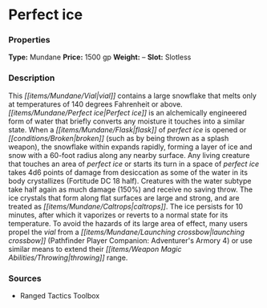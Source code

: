 ﻿---
Title: "Perfect ice"
Type: "Mundane"
Price: "1500 gp"
Weight: "–"
Slot: "Slotless"
Description: |
  "This vial contains a large snowflake that melts only at temperatures of 140 degrees Fahrenheit or above. Perfect ice is an alchemically engineered form of water that briefly converts any moisture it touches into a similar state. When a flask of perfect ice is opened or broken (such as by being thrown as a splash weapon), the snowflake within expands rapidly, forming a layer of ice and snow with a 60-foot radius along any nearby surface. Any living creature that touches an area of perfect ice or starts its turn in a space of perfect ice takes 4d6 points of damage from desiccation as some of the water in its body crystallizes (Fortitude DC 18 half). Creatures with the water subtype take half again as much damage (150%) and receive no saving throw. The ice crystals that form along flat surfaces are large and strong, and are treated as caltrops. The ice persists for 10 minutes, after which it vaporizes or reverts to a normal state for its temperature. To avoid the hazards of its large area of effect, many users propel the vial from a launching crossbow (_Pathfinder Player Companion: Adventurer's Armory_ 4) or use similar means to extend their throwing range."
Sources: "['Ranged Tactics Toolbox']"
---

# Perfect ice

### Properties

**Type:** Mundane **Price:** 1500 gp **Weight:** – **Slot:** Slotless

### Description

This _[[items/Mundane/Vial|vial]]_ contains a large snowflake that melts only at temperatures of 140 degrees Fahrenheit or above. _[[items/Mundane/Perfect ice|Perfect ice]]_ is an alchemically engineered form of water that briefly converts any moisture it touches into a similar state. When a _[[items/Mundane/Flask|flask]]_ of _perfect ice_ is opened or _[[conditions/Broken|broken]]_ (such as by being thrown as a splash weapon), the snowflake within expands rapidly, forming a layer of ice and snow with a 60-foot radius along any nearby surface. Any living creature that touches an area of _perfect ice_ or starts its turn in a space of _perfect ice_ takes 4d6 points of damage from desiccation as some of the water in its body crystallizes (Fortitude DC 18 half). Creatures with the water subtype take half again as much damage (150%) and receive no saving throw. The ice crystals that form along flat surfaces are large and strong, and are treated as _[[items/Mundane/Caltrops|caltrops]]_. The ice persists for 10 minutes, after which it vaporizes or reverts to a normal state for its temperature. To avoid the hazards of its large area of effect, many users propel the _vial_ from a _[[items/Mundane/Launching crossbow|launching crossbow]]_ (Pathfinder Player Companion: Adventurer's Armory 4) or use similar means to extend their _[[items/Weapon Magic Abilities/Throwing|throwing]]_ range.

### Sources

* Ranged Tactics Toolbox